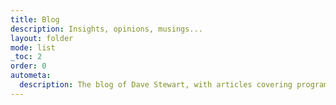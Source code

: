 ```yaml
---
title: Blog
description: Insights, opinions, musings...
layout: folder
mode: list
_toc: 2
order: 0
autometa:
  description: The blog of Dave Stewart, with articles covering programming, productivity, and tips for JavaScript and web developers, as well as a few off-piste thoughts and musings thrown in for good measure.
---
```

